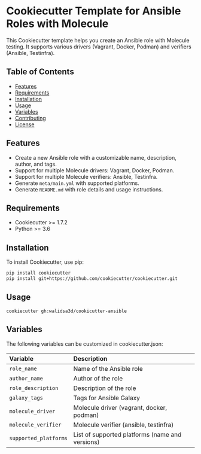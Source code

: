 # Cookiecutter Template for Ansible Roles with Molecule

This Cookiecutter template helps you create an Ansible role with Molecule testing. It supports various drivers (Vagrant, Docker, Podman) and verifiers (Ansible, Testinfra).

## Table of Contents

- [Features](#features)
- [Requirements](#requirements)
- [Installation](#installation)
- [Usage](#usage)
- [Variables](#variables)
- [Contributing](#contributing)
- [License](#license)

## Features

- Create a new Ansible role with a customizable name, description, author, and tags.
- Support for multiple Molecule drivers: Vagrant, Docker, Podman.
- Support for multiple Molecule verifiers: Ansible, Testinfra.
- Generate `meta/main.yml` with supported platforms.
- Generate `README.md` with role details and usage instructions.

## Requirements

- Cookiecutter >= 1.7.2
- Python >= 3.6

## Installation

To install Cookiecutter, use pip:

```sh
pip install cookiecutter
pip install git+https://github.com/cookiecutter/cookiecutter.git
```
## Usage
```
cookiecutter gh:walidsa3d/cookicutter-ansible
```

## Variables
The following variables can be customized in cookiecutter.json:

| Variable | Description |
|:----------|:----------|	
`role_name` |	Name of the Ansible role
`author_name`	| Author of the role
`role_description` |	Description of the role
`galaxy_tags`	| Tags for Ansible Galaxy
`molecule_driver` | Molecule driver (vagrant, docker, podman)
`molecule_verifier` |	Molecule verifier (ansible, testinfra)
`supported_platforms` | List of supported platforms (name and versions)